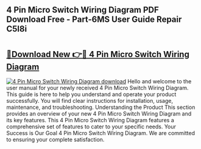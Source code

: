 ## 4 Pin Micro Switch Wiring Diagram PDF Download Free - Part-6MS User Guide Repair C5l8i

# <h2><a href="http://dfu6xa.blite.top/?on=4+Pin+Micro+Switch+Wiring+Diagram">🔗Download New 👉🔴 4 Pin Micro Switch Wiring Diagram</a></h2>

[![4 Pin Micro Switch Wiring Diagram download](https://i.imgur.com/lujVjoI.png)](http://dfu6xa.blite.top/?on=4+Pin+Micro+Switch+Wiring+Diagram)
Hello and welcome to the user manual for your newly received 4 Pin Micro Switch Wiring Diagram. This guide is here to help you understand and operate your product successfully. You will find clear instructions for installation, usage, maintenance, and troubleshooting. Understanding the Product This section provides an overview of your new 4 Pin Micro Switch Wiring Diagram and its key features. This 4 Pin Micro Switch Wiring Diagram features a comprehensive set of features to cater to your specific needs. Your Success is Our Goal 4 Pin Micro Switch Wiring Diagram. We are committed to ensuring your complete satisfaction.
